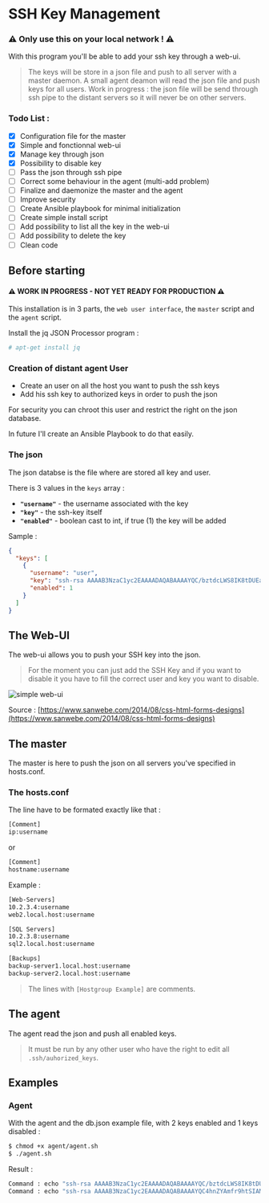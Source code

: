 # SSH Key Management

### :warning: Only use this on your local network ! :warning:

With this program you'll be able to add your ssh key through a web-ui. 

> The keys will be store in a json file and push to all server with a master daemon.
> A small agent deamon will read the json file and push keys for all users.
> Work in progress : the json file will be send through ssh pipe to the distant servers so it will never be on other servers.

### Todo List : 
- [x] Configuration file for the master
- [x] Simple and fonctionnal web-ui
- [x] Manage key through json
- [x] Possibility to disable key
- [ ] Pass the json through ssh pipe
- [ ] Correct some behaviour in the agent (multi-add problem)
- [ ] Finalize and daemonize the master and the agent
- [ ] Improve security
- [ ] Create Ansible playbook for minimal initialization
- [ ] Create simple install script
- [ ] Add possibility to list all the key in the web-ui
- [ ] Add possibility to delete the key
- [ ] Clean code

## Before starting

#### :warning: WORK IN PROGRESS - NOT YET READY FOR PRODUCTION :warning:

This installation is in 3 parts, the `web user interface`, the `master` script and the `agent` script.

Install the jq JSON Processor program :

```bash
# apt-get install jq
```
### Creation of distant agent User 

* Create an user on all the host you want to push the ssh keys
* Add his ssh key to authorized keys in order to push the json 

For security you can chroot this user and restrict the right on the json database.

In future I'll create an Ansible Playbook to do that easily.

### The json

The json databse is the file where are stored all key and user. 

There is 3 values in the `keys` array : 

- __`"username"`__ - the username associated with the key
- __`"key"`__ - the ssh-key itself
- __`"enabled"`__ - boolean cast to int, if true (1) the key will be added

Sample : 

```json
{
  "keys": [
    {
      "username": "user",
      "key": "ssh-rsa AAAAB3NzaC1yc2EAAAADAQABAAAAYQC/bztdcLWS8IK8tDUEaZRp+T/Vlohmni0f5FMs/1I4lCy8XSM96twyVXBo4ATYBFj61ET0CIGAzW81xDsOkWv3oKDlRzurU5TVc49KQEIjwv5DbpB6g2HznmM5oo8diDE= user@home",
      "enabled": 1
    }
  ]
}
```

## The Web-UI
The web-ui allows you to push your SSH key into the json. 

> For the moment you can just add the SSH Key and if you want to disable it you have to fill the correct user and key you want to disable.

![simple web-ui](http://image.prntscr.com/image/534723fa7a7642cc842ee6b3f37b8ab1.png)

Source : [https://www.sanwebe.com/2014/08/css-html-forms-designs](https://www.sanwebe.com/2014/08/css-html-forms-designs)

## The master

The master is here to push the json on all servers you've specified in hosts.conf.

### The hosts.conf

The line have to be formated exactly like that :

```bash
[Comment]
ip:username
```

or

```bash
[Comment]
hostname:username
```
Example : 

```bash
[Web-Servers]
10.2.3.4:username
web2.local.host:username

[SQL Servers]
10.2.3.8:username
sql2.local.host:username

[Backups]
backup-server1.local.host:username
backup-server2.local.host:username
```

> The lines with `[Hostgroup Example]` are comments.

## The agent

The agent read the json and push all enabled keys.

> It must be run by any other user who have the right to edit all `.ssh/auhorized_keys`.

## Examples

### Agent 

With the agent and the db.json example file, with 2 keys enabled and 1 keys disabled : 

```bash
$ chmod +x agent/agent.sh
$ ./agent.sh
```

Result : 

```bash
Command : echo "ssh-rsa AAAAB3NzaC1yc2EAAAADAQABAAAAYQC/bztdcLWS8IK8tDUEaZRp+T/Vlohmni0f5FMs/1I4lCy8XSM96twyVXBo4ATYBFj61ET0CIGAzW81xDsOkWv3oKDlRzurU5TVc49KQEIjwv5DbpB6g2HznmM5oo8diDE= user@home" >> /.ssh/authorized_keys
Command : echo "ssh-rsa AAAAB3NzaC1yc2EAAAADAQABAAAAYQC4hnZYAmfr9htSIAMRc1fan6se+mLdohiTIyC+CXQ4N2JHSjqaf8Fk9MLk8Y+l4Ziapfjj8cXIMZvbC+r63f+n/3MUwu8djKnaJdi1Kek5vCCXk6zVhPg2scdhqjnH0vs= user@laptop" >> /.ssh/authorized_keys
```